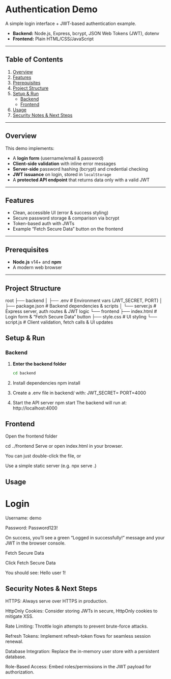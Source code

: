 # Authentication Demo

A simple login interface + JWT-based authentication example.

- **Backend:** Node.js, Express, bcrypt, JSON Web Tokens (JWT), dotenv  
- **Frontend:** Plain HTML/CSS/JavaScript  

---

## Table of Contents

1. [Overview](#overview)  
2. [Features](#features)  
3. [Prerequisites](#prerequisites)  
4. [Project Structure](#project-structure)  
5. [Setup & Run](#setup--run)  
   - [Backend](#backend)  
   - [Frontend](#frontend)  
6. [Usage](#usage)  
7. [Security Notes & Next Steps](#security-notes--next-steps)  

---

## Overview

This demo implements:

- A **login form** (username/email & password)  
- **Client-side validation** with inline error messages  
- **Server-side** password hashing (bcrypt) and credential checking  
- **JWT issuance** on login, stored in `localStorage`  
- A **protected API endpoint** that returns data only with a valid JWT  

---

## Features

- Clean, accessible UI (error & success styling)  
- Secure password storage & comparison via bcrypt  
- Token-based auth with JWTs  
- Example “Fetch Secure Data” button on the frontend  

---

## Prerequisites

- **Node.js** v14+ and **npm**  
- A modern web browser  

---

## Project Structure

root
├── backend
│ ├── .env # Environment vars (JWT_SECRET, PORT)
│ ├── package.json # Backend dependencies & scripts
│ └── server.js # Express server, auth routes & JWT logic
└── frontend
├── index.html # Login form & “Fetch Secure Data” button
├── style.css # UI styling
└── script.js # Client validation, fetch calls & UI updates


## Setup & Run

### Backend

1. **Enter the backend folder**  
   ```bash
   cd backend
2. Install dependencies
npm install

3. Create a .env file in backend/ with:
   JWT_SECRET=<your-random-secret>
  PORT=4000
4. Start the API server
npm start
The backend will run at:
http://localhost:4000

## Frontend
Open the frontend folder


cd ../frontend
Serve or open index.html in your browser.

You can just double-click the file, or

Use a simple static server (e.g. npx serve .)


## Usage
# Login

Username: demo

Password: Password123!

On success, you’ll see a green “Logged in successfully!” message and your JWT in the browser console.

Fetch Secure Data

Click Fetch Secure Data

You should see: Hello user 1!

## Security Notes & Next Steps

HTTPS: Always serve over HTTPS in production.

HttpOnly Cookies: Consider storing JWTs in secure, HttpOnly cookies to mitigate XSS.

Rate Limiting: Throttle login attempts to prevent brute-force attacks.

Refresh Tokens: Implement refresh-token flows for seamless session renewal.

Database Integration: Replace the in-memory user store with a persistent database.

Role-Based Access: Embed roles/permissions in the JWT payload for authorization.
